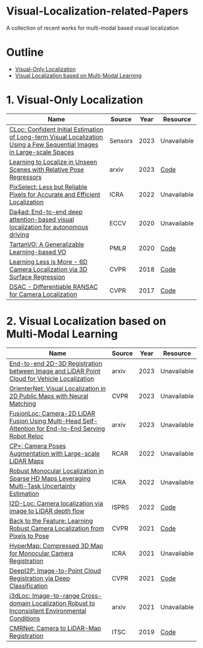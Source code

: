 # Visual-Localization-related-Papers
A collection of recent works for multi-modal based visual localization

# Outline
- [Visual-Only Localization](#1-Visual-Only-Localization)
- [Visual Localization based on Multi-Modal Learning](#2-Visual-Localization-based-on-Multi-Modal-Learning)
  
# 1. Visual-Only Localization
|Name | Source | Year | Resource |
|--- |-------------| --- | --- |
|[CLoc: Confident Initial Estimation of Long-term Visual Localization Using a Few Sequential Images in Large-scale Spaces](https://ieeexplore.ieee.org/abstract/document/10068431) | Sensors | 2023 | Unavailable |
|[Learning to Localize in Unseen Scenes with Relative Pose Regressors](https://arxiv.org/abs/2303.02717) | arxiv | 2023 | [Code](https://github.com/yolish/relformer) |
|[PixSelect: Less but Reliable Pixels for Accurate and Efficient Localization](https://arxiv.org/abs/2206.03775) | ICRA | 2022 | Unavailable |
|[Da4ad: End-to-end deep attention-based visual localization for autonomous driving](https://link.springer.com/chapter/10.1007/978-3-030-58604-1_17) | ECCV | 2020 | Unavailable |
|[TartanVO: A Generalizable Learning-based VO](https://arxiv.org/pdf/2011.00359v1.pdf) | PMLR | 2020 | [Code](https://github.com/castacks/tartanair_tools) |
| [Learning Less is More - 6D Camera Localization via 3D Surface Regression](http://openaccess.thecvf.com/content_cvpr_2018/papers/Brachmann_Learning_Less_Is_CVPR_2018_paper.pdf) | CVPR | 2018 | [Code](https://github.com/vislearn/LessMore) |
|[DSAC - Differentiable RANSAC for Camera Localization](https://arxiv.org/pdf/1611.05705v4.pdf) | CVPR | 2017 | [Code](https://github.com/cvlab-dresden/DSAC) |

# 2. Visual Localization based on Multi-Modal Learning
|Name | Source  | Year | Resource |
|--- |-------------| --- | --- |
|[End-to-end 2D-3D Registration between Image and LiDAR Point Cloud for Vehicle Localization](https://arxiv.org/abs/2306.11346) | arxiv | 2023 | Unavailable |
|[OrienterNet: Visual Localization in 2D Public Maps with Neural Matching](https://openaccess.thecvf.com/content/CVPR2023/html/Sarlin_OrienterNet_Visual_Localization_in_2D_Public_Maps_With_Neural_Matching_CVPR_2023_paper.html) | CVPR | 2023 | Unavailable |
|[FusionLoc: Camera-2D LiDAR Fusion Using Multi-Head Self-Attention for End-to-End Serving Robot Reloc](https://arxiv.org/abs/2303.06872) | arxiv | 2023 | Unavailable |
|[CP+: Camera Poses Augmentation with Large-scale LiDAR Maps](https://ieeexplore.ieee.org/stamp/stamp.jsp?tp=&arnumber=9872176) | RCAR | 2022 | Unavailable |
|[Robust Monocular Localization in Sparse HD Maps Leveraging Multi-Task Uncertainty Estimation](https://ieeexplore.ieee.org/abstract/document/9812266) | ICRA | 2022 | Unavailable |
|[I2D-Loc: Camera localization via image to LiDAR depth flow](https://www.sciencedirect.com/science/article/abs/pii/S0924271622002775?dgcid=coauthor) | ISPRS | 2022 | [Code](https://github.com/EasonChen99/I2D-Loc) |
|[Back to the Feature: Learning Robust Camera Localization from Pixels to Pose](https://arxiv.org/abs/2103.09213) | CVPR | 2021 | [Code](https://github.com/cvg/pixloc) |
|[HyperMap: Compressed 3D Map for Monocular Camera Registration](https://ieeexplore.ieee.org/abstract/document/9561864) | ICRA | 2021 | Unavailable |
|[DeepI2P: Image-to-Point Cloud Registration via Deep Classification](https://openaccess.thecvf.com/content/CVPR2021/papers/Li_DeepI2P_Image-to-Point_Cloud_Registration_via_Deep_Classification_CVPR_2021_paper.pdf) | CVPR | 2021 | [Code](https://github.com/lijx10/DeepI2P) |
|[i3dLoc: Image-to-range Cross-domain Localization Robust to Inconsistent Environmental Conditions](https://arxiv.org/abs/2105.12883) | arxiv | 2021 | Unavailable |
|[CMRNet: Camera to LiDAR-Map Registration](https://ieeexplore.ieee.org/abstract/document/8917470) | ITSC | 2019 | [Code](https://github.com/cattaneod/CMRNet) |

